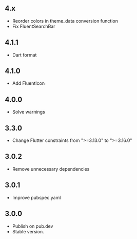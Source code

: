 ## 4.x

- Reorder colors in theme_data conversion function
- Fix FluentSearchBar

## 4.1.1

- Dart format  

## 4.1.0

- Add FluentIcon 

## 4.0.0

- Solve warnings

## 3.3.0

- Change Flutter constraints from ">=3.13.0" to ">=3.16.0"

## 3.0.2

- Remove unnecessary dependencies 

## 3.0.1

- Improve pubspec.yaml

## 3.0.0

- Publish on pub.dev
- Stable version.